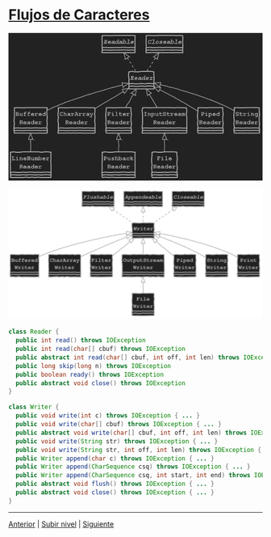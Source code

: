 # [Flujos de Caracteres](README.md)

![FlujoDeCaracteres.svg](/images/FlujoDeCaracteres.svg.png)

![FlujoDeCaracteres2](/images/FlujoDeCaracteres2.svg)


```java
class Reader {
  public int read() throws IOException
  public int read(char[] cbuf) throws IOException
  public abstract int read(char[] cbuf, int off, int len) throws IOException
  public long skip(long n) throws IOException
  public boolean ready() throws IOException
  public abstract void close() throws IOException
}
```


```java
class Writer {
  public void write(int c) throws IOException { ... }
  public void write(char[] cbuf) throws IOException { ... }
  public abstract void write(char[] cbuf, int off, int len) throws IOException { ... }
  public void write(String str) throws IOException { ... }
  public void write(String str, int off, int len) throws IOException { ... }
  public Writer append(char c) throws IOException { ... }
  public Writer append(CharSequence csq) throws IOException { ... }
  public Writer append(CharSequence csq, int start, int end) throws IOException { ... }
  public abstract void flush() throws IOException { ... }
  public abstract void close() throws IOException { ... }
}
```

---



[Anterior](../u1byteStreams/README.md) | [Subir nivel](../README.md) | [Siguiente](../u3otherStreams/README.md)
